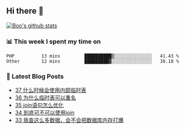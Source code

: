 ## Hi there 👋

[![Boo's github stats](https://github-readme-stats.vercel.app/api?username=0xAiKang)](https://github.com/anuraghazra/github-readme-stats)

<!-- [![Most Used Langs](https://github-readme-stats.vercel.app/api/top-langs/?username=0xAiKang)](https://github.com/anuraghazra/github-readme-stats) -->

### 📊 This week I spent my time on
<!--START_SECTION:waka-->

```text
PHP          13 mins         ██████████▒░░░░░░░░░░░░░░   41.43 %
Other        12 mins         █████████▓░░░░░░░░░░░░░░░   38.18 %
```

<!--END_SECTION:waka-->

### 📕 Latest Blog Posts
<!-- BLOG-POST-LIST:START -->
- [37 什么时候会使用内部临时表](https://www.0x2beace.com/when-to-use-internal-temporary-tables/)
- [36 为什么临时表可以重名](https://www.0x2beace.com/why-can-temporary-tables-be-renamed/)
- [35 join语句怎么优化](https://www.0x2beace.com/how-to-optimize-the-join-statement/)
- [34 到底可不可以使用join](https://www.0x2beace.com/is-it-possible-to-use-join/)
- [33 我查这么多数据，会不会把数据库内存打爆](https://www.0x2beace.com/if-I-check-so-much-data-will-it-blow-up-the-database-memory/)
<!-- BLOG-POST-LIST:END -->

